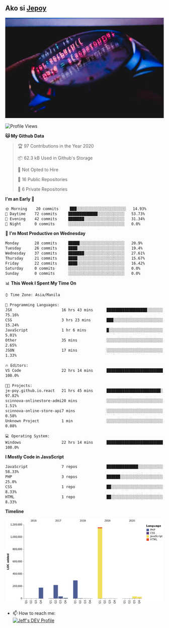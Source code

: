 ## Ako si [Jepoy](https://github.com/je-poy)
![je-poy-cover-img](imgs/cover.jpeg)

<!--START_SECTION:waka-->
![Profile Views](http://img.shields.io/badge/Profile%20Views-85-blue)

**🐱 My Github Data** 

> 🏆 97 Contributions in the Year 2020
 > 
> 📦 62.3 kB Used in Github's Storage 
 > 
> 🚫 Not Opted to Hire
 > 
> 📜 16 Public Repositories
 > 
> 🔑 6 Private Repositories 

**I'm an Early 🐤** 

```text
🌞 Morning    20 commits     ███░░░░░░░░░░░░░░░░░░░░░░   14.93% 
🌆 Daytime    72 commits     █████████████░░░░░░░░░░░░   53.73% 
🌃 Evening    42 commits     ███████░░░░░░░░░░░░░░░░░░   31.34% 
🌙 Night      0 commits      ░░░░░░░░░░░░░░░░░░░░░░░░░   0.0%

```
📅 **I'm Most Productive on Wednesday** 

```text
Monday       28 commits     █████░░░░░░░░░░░░░░░░░░░░   20.9% 
Tuesday      26 commits     ████░░░░░░░░░░░░░░░░░░░░░   19.4% 
Wednesday    37 commits     ███████░░░░░░░░░░░░░░░░░░   27.61% 
Thursday     21 commits     ████░░░░░░░░░░░░░░░░░░░░░   15.67% 
Friday       22 commits     ████░░░░░░░░░░░░░░░░░░░░░   16.42% 
Saturday     0 commits      ░░░░░░░░░░░░░░░░░░░░░░░░░   0.0% 
Sunday       0 commits      ░░░░░░░░░░░░░░░░░░░░░░░░░   0.0%

```


📊 **This Week I Spent My Time On** 

```text
⌚︎ Time Zone: Asia/Manila

💬 Programming Languages: 
JSX                      16 hrs 43 mins      ██████████████████░░░░░░░   75.16% 
CSS                      3 hrs 23 mins       ███░░░░░░░░░░░░░░░░░░░░░░   15.24% 
JavaScript               1 hr 6 mins         █░░░░░░░░░░░░░░░░░░░░░░░░   5.01% 
Other                    35 mins             ░░░░░░░░░░░░░░░░░░░░░░░░░   2.65% 
JSON                     17 mins             ░░░░░░░░░░░░░░░░░░░░░░░░░   1.33%

🔥 Editors: 
VS Code                  22 hrs 14 mins      █████████████████████████   100.0%

🐱‍💻 Projects: 
je-poy.github.io.react   21 hrs 45 mins      ████████████████████████░   97.82% 
scinnova-onlinestore-admi20 mins             ░░░░░░░░░░░░░░░░░░░░░░░░░   1.51% 
scinnova-online-store-api7 mins              ░░░░░░░░░░░░░░░░░░░░░░░░░   0.58% 
Unknown Project          1 min               ░░░░░░░░░░░░░░░░░░░░░░░░░   0.08%

💻 Operating System: 
Windows                  22 hrs 14 mins      █████████████████████████   100.0%

```

**I Mostly Code in JavaScript** 

```text
JavaScript               7 repos             ██████████████░░░░░░░░░░░   58.33% 
PHP                      3 repos             ██████░░░░░░░░░░░░░░░░░░░   25.0% 
CSS                      1 repo              ██░░░░░░░░░░░░░░░░░░░░░░░   8.33% 
HTML                     1 repo              ██░░░░░░░░░░░░░░░░░░░░░░░   8.33%

```


**Timeline**

![Chart not found](https://github.com/je-poy/je-poy/blob/master/charts/bar_graph.png) 


<!--END_SECTION:waka-->

- 📫 How to reach me: <br />
[<img src="https://d2fltix0v2e0sb.cloudfront.net/dev-badge.svg" width="50" alt="Jeff's DEV Profile" />](https://dev.to/jepoy)
<!--
**je-poy/je-poy** is a ✨ _special_ ✨ repository because its `README.md` (this file) appears on your GitHub profile.

Here are some ideas to get you started:

- 🔭 I’m currently working on ...
- 🌱 I’m currently learning ...
- 👯 I’m looking to collaborate on ...
- 🤔 I’m looking for help with ...
- 💬 Ask me about ...

- 😄 Pronouns: ...
- ⚡ Fun fact: ...
-->
